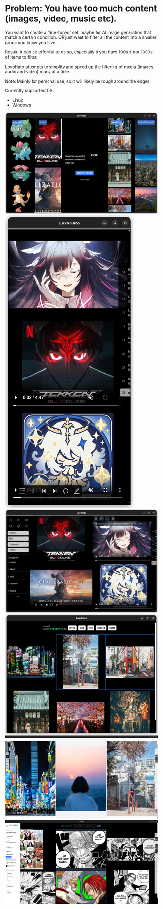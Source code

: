 # Problem: You have too much content (images, video, music etc).

You want to create a 'fine-tuned' set, maybe for AI image generation that match a certain condition. OR just want to filter all the content into a smaller group you know you love.

Result: It can be effortful to do so, especially if you have 100s if not 1000s of items to filter.

LovoHato attempts to simplify and speed up the filtering of media (images, audio and video) many at a time.

Note: Mainly for personal use, so it will likely be rough around the edges.

Currently supported OS:
 - Linux
 - Windows

![](/resources/1.png)
![](/resources/2.png)
![](/resources/3.png)
![](/resources/4.png)
![](/resources/5.png)
![](/resources/6.png)
